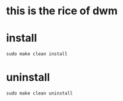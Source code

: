 # this is the rice of dwm

# install
```{sh}
sudo make clean install
```

# uninstall
```{sh}
sudo make clean uninstall
```
